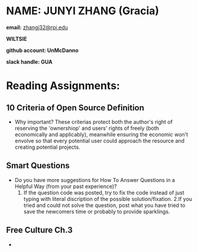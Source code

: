 NAME: JUNYI ZHANG (Gracia)
====
**email:** zhangj32@rpi.edu

**WILTSIE**

**github account: UnMcDanno**

**slack handle: GUA**


<img043 src="https://user-images.githubusercontent.com/32678121/58337935-e51f7300-7e14-11e9-8933-cde945d14383.jpg" width="100" height="100">



Reading Assignments:
=====

10 Criteria of Open Source Definition
------
* Why important?
    These criterias protect both the author's right of reserving the 'ownershiop' and users' rights of freely (both economically and applicably), meanwhile ensuring the economic won't envolve so that every potential user could approach the resource and creating potential projects.
    
Smart Questions
-----
* Do you have more suggestions for How To Answer Questions in a Helpful Way (from your past experience)?
  1. If the question code was posted, try to fix the code instead of just typing with literal discription of the possible solution/fixation.
   2.If you tried and could not solve the question, post what you have tried to save the newcomers time or probably to provide sparklings.
   
   
Free Culture Ch.3
-----
* 
